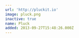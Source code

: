 ```yaml
---
url: 'http://pluckit.io'
image: pluck.png
inactive: true
name: Pluck
added: 2013-09-27T15:48:26.000Z
---
```

